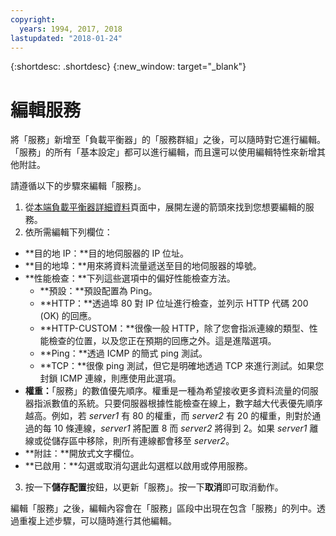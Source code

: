 ```yaml
---
copyright:
  years: 1994, 2017, 2018
lastupdated: "2018-01-24"
---
```


{:shortdesc: .shortdesc}
{:new_window: target="_blank"}

# 編輯服務 

將「服務」新增至「負載平衡器」的「服務群組」之後，可以隨時對它進行編輯。「服務」的所有「基本設定」都可以進行編輯，而且還可以使用編輯特性來新增其他附註。 

請遵循以下的步驟來編輯「服務」。

1. 從[本端負載平衡器詳細資料](view-all-load-balancers.html)頁面中，展開左邊的箭頭來找到您想要編輯的服務。
2. 依所需編輯下列欄位：
  - **目的地 IP：**目的地伺服器的 IP 位址。
  - **目的地埠：**用來將資料流量遞送至目的地伺服器的埠號。
  - **性能檢查：**下列這些選項中的偏好性能檢查方法。
      - **預設：**預設配置為 Ping。
      - **HTTP：**透過埠 80 對 IP 位址進行檢查，並列示 HTTP 代碼 200 (OK) 的回應。
      - **HTTP-CUSTOM：**很像一般 HTTP，除了您會指派連線的類型、性能檢查的位置，以及您正在預期的回應之外。這是進階選項。
      - **Ping：**透過 ICMP 的簡式 ping 測試。
      - **TCP：**很像 ping 測試，但它是明確地透過 TCP 來進行測試。如果您封鎖 ICMP 連線，則應使用此選項。
  - **權重：**「服務」的數值優先順序。權重是一種為希望接收更多資料流量的伺服器指派數值的系統。只要伺服器根據性能檢查在線上，數字越大代表優先順序越高。例如，若 _server1_ 有 80 的權重，而 _server2_ 有 20 的權重，則對於通過的每 10 條連線，_server1_ 將配置 8 而 _server2_ 將得到 2。如果  _server1_ 離線或從儲存區中移除，則所有連線都會移至 _server2_。
  - **附註：**開放式文字欄位。
  - **已啟用：**勾選或取消勾選此勾選框以啟用或停用服務。
3. 按一下**儲存配置**按鈕，以更新「服務」。按一下**取消**即可取消動作。

編輯「服務」之後，編輯內容會在「服務」區段中出現在包含「服務」的列中。透過重複上述步驟，可以隨時進行其他編輯。
